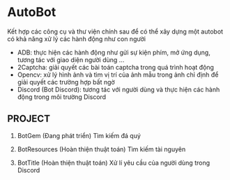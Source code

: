 # AutoBot
Kết hợp các công cụ và thư viện chính sau để có thể xây dựng một autobot có khả năng xử lý các hành động như con người

- ADB: thực hiện các hành động như gửi sự kiện phím, mở ứng dụng, tương tác với giao diện người dùng ...
- 2Captcha: giải quyết các bài toán captcha trong quá trình hoạt động
- Opencv: xử lý hình ảnh và tìm vị trí của ảnh mẫu trong ảnh chỉ định để giải quyết các trường hợp bất ngờ
- Discord (Bot Discord): tương tác với người dùng và thực hiện các hành động trong môi trường Discord

## PROJECT
1. BotGem (Đang phát triển)
Tìm kiếm đá quý
  
2. BotResources (Hoàn thiện thuật toán)
Tìm kiếm tài nguyên
  
3. BotTitle (Hoàn thiện thuật toán)
Xử lí yêu cầu của người dùng trong Discord
